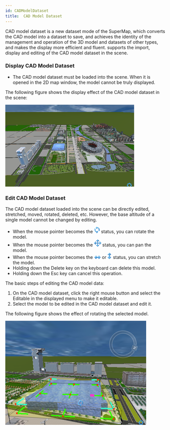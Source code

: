 ```yaml
---
id: CADModelDataset
title: ﻿ CAD Model Dataset  
---  
```

CAD model dataset is a new dataset mode of the SuperMap, which converts the 
CAD model into a dataset to save, and achieves the identity of the management 
and operation of the 3D model and datasets of other types, and makes the 
display more efficient and fluent.  supports the import, display and editing 
of the CAD model dataset in the scene.

### Display CAD Model Dataset

  * The CAD model dataset must be loaded into the scene. When it is opened in the 2D map window, the model cannot be truly displayed.

The following figure shows the display effect of the CAD model dataset in the scene:

![](img-en/display.png)  

### Edit CAD Model Dataset

The CAD model dataset loaded into the scene can be directly edited, stretched, moved, rotated, deleted, etc. However, the base altitude of a single model cannot be changed by editing.

  * When the mouse pointer becomes the ![](img-en/roatemodel.png) status, you can rotate the model.
  * When the mouse pointer becomes the ![](img-en/panmodel.png) status, you can pan the model.
  * When the mouse pointer becomes the ![](img-en/strechmodel.png) or ![](img-en/strechmodel2.png) status, you can stretch the model.
  * Holding down the Delete key on the keyboard can delete this model.
  * Holding down the Esc key can cancel this operation.

The basic steps of editing the CAD model data:

  1. On the CAD model dataset, click the right mouse button and select the Editable in the displayed menu to make it editable.
  2. Select the model to be edited in the CAD model dataset and edit it.

The following figure shows the effect of rotating the selected model.

![](img-en/sample.png)  


